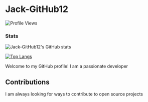 # Jack-GitHub12

![Profile Views](https://komarev.com/ghpvc/?username=Jack-GitHub12)

### Stats

![Jack-GitHub12's GitHub stats](https://github-readme-stats.vercel.app/api?username=Jack-GitHub12&show_icons=true&theme=radical)

[![Top Langs](https://github-readme-stats.vercel.app/api/top-langs/?username=Jack-GitHub12&layout=compact)](https://github.com/Jack-GitHub12/github-readme-stats)

Welcome to my GitHub profile! I am a passionate developer
## Contributions

I am always looking for ways to contribute to open source projects

